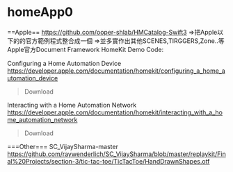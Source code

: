 # homeApp0
==Apple==
https://github.com/ooper-shlab/HMCatalog-Swift3
⇒把Apple以下的的官方範例程式整合成一個
=>並多實作出其他SCENES,TIRGGERS,Zone..等
Apple官方Document Framework HomeKit Demo Code:

Configuring a Home Automation Device
https://developer.apple.com/documentation/homekit/configuring_a_home_automation_device
> Download

Interacting with a Home Automation Network
https://developer.apple.com/documentation/homekit/interacting_with_a_home_automation_network
> Download

===Other===
SC_VijaySharma-master
https://github.com/raywenderlich/SC_VijaySharma/blob/master/replaykit/Final%20Projects/section-3/tic-tac-toe/TicTacToe/HandDrawnShapes.otf
